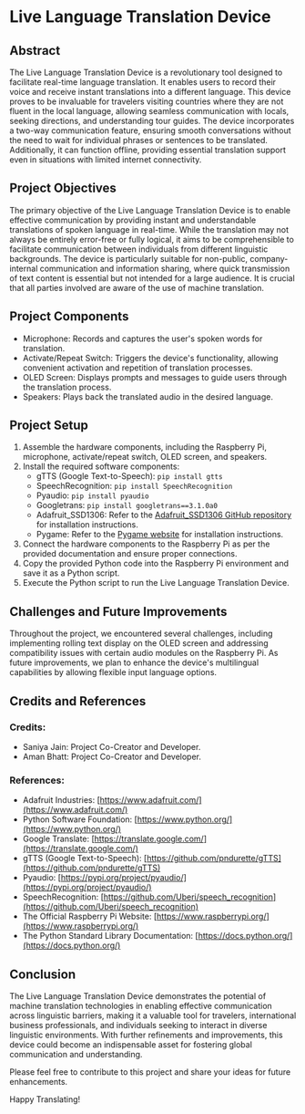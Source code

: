 # Live Language Translation Device

## Abstract

The Live Language Translation Device is a revolutionary tool designed to facilitate real-time language translation. It enables users to record their voice and receive instant translations into a different language. This device proves to be invaluable for travelers visiting countries where they are not fluent in the local language, allowing seamless communication with locals, seeking directions, and understanding tour guides. The device incorporates a two-way communication feature, ensuring smooth conversations without the need to wait for individual phrases or sentences to be translated. Additionally, it can function offline, providing essential translation support even in situations with limited internet connectivity.

## Project Objectives

The primary objective of the Live Language Translation Device is to enable effective communication by providing instant and understandable translations of spoken language in real-time. While the translation may not always be entirely error-free or fully logical, it aims to be comprehensible to facilitate communication between individuals from different linguistic backgrounds. The device is particularly suitable for non-public, company-internal communication and information sharing, where quick transmission of text content is essential but not intended for a large audience. It is crucial that all parties involved are aware of the use of machine translation.

## Project Components

- Microphone: Records and captures the user's spoken words for translation.
- Activate/Repeat Switch: Triggers the device's functionality, allowing convenient activation and repetition of translation processes.
- OLED Screen: Displays prompts and messages to guide users through the translation process.
- Speakers: Plays back the translated audio in the desired language.

## Project Setup

1. Assemble the hardware components, including the Raspberry Pi, microphone, activate/repeat switch, OLED screen, and speakers.
2. Install the required software components:
   - gTTS (Google Text-to-Speech): `pip install gtts`
   - SpeechRecognition: `pip install SpeechRecognition`
   - Pyaudio: `pip install pyaudio`
   - Googletrans: `pip install googletrans==3.1.0a0`
   - Adafruit_SSD1306: Refer to the [Adafruit_SSD1306 GitHub repository](https://github.com/adafruit/Adafruit_Python_SSD1306) for installation instructions.
   - Pygame: Refer to the [Pygame website](https://www.pygame.org/wiki/GettingStarted) for installation instructions.
3. Connect the hardware components to the Raspberry Pi as per the provided documentation and ensure proper connections.
4. Copy the provided Python code into the Raspberry Pi environment and save it as a Python script.
5. Execute the Python script to run the Live Language Translation Device.

## Challenges and Future Improvements

Throughout the project, we encountered several challenges, including implementing rolling text display on the OLED screen and addressing compatibility issues with certain audio modules on the Raspberry Pi. As future improvements, we plan to enhance the device's multilingual capabilities by allowing flexible input language options.

## Credits and References

### Credits:

- Saniya Jain: Project Co-Creator and Developer.
- Aman Bhatt: Project Co-Creator and Developer.

### References:

- Adafruit Industries: [https://www.adafruit.com/](https://www.adafruit.com/)
- Python Software Foundation: [https://www.python.org/](https://www.python.org/)
- Google Translate: [https://translate.google.com/](https://translate.google.com/)
- gTTS (Google Text-to-Speech): [https://github.com/pndurette/gTTS](https://github.com/pndurette/gTTS)
- Pyaudio: [https://pypi.org/project/pyaudio/](https://pypi.org/project/pyaudio/)
- SpeechRecognition: [https://github.com/Uberi/speech_recognition](https://github.com/Uberi/speech_recognition)
- The Official Raspberry Pi Website: [https://www.raspberrypi.org/](https://www.raspberrypi.org/)
- The Python Standard Library Documentation: [https://docs.python.org/](https://docs.python.org/)

## Conclusion

The Live Language Translation Device demonstrates the potential of machine translation technologies in enabling effective communication across linguistic barriers, making it a valuable tool for travelers, international business professionals, and individuals seeking to interact in diverse linguistic environments. With further refinements and improvements, this device could become an indispensable asset for fostering global communication and understanding.

Please feel free to contribute to this project and share your ideas for future enhancements.

Happy Translating!
